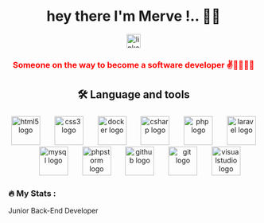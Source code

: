 

###



###

<h1 align="center">hey there I'm Merve !..  🤩👋</h1>
<div align="center">
  <a href="https://www.linkedin.com/in/merveisbilir/" target="_blank">
    <img src="https://img.shields.io/static/v1?message=LinkedIn&logo=linkedin&label=&color=0077B5&logoColor=white&labelColor=&style=plastic" height="28" alt="linkedin logo"  />
  </a>
</div>


<h3 align="center" style="color:red;">Someone on the way to become a software developer ✌️👀👩🏼‍💻</h3>

###

<h2 align="center">🛠 Language and tools</h2>

###

<div align="center">
  <img src="https://cdn.jsdelivr.net/gh/devicons/devicon/icons/html5/html5-original.svg" height="58" alt="html5 logo"  />
  <img width="21" />
  <img src="https://cdn.jsdelivr.net/gh/devicons/devicon/icons/css3/css3-original.svg" height="58" alt="css3 logo"  />
  <img width="21" />
  <img src="https://cdn.jsdelivr.net/gh/devicons/devicon/icons/docker/docker-plain-wordmark.svg" height="58" alt="docker logo"  />
  <img width="21" />
  <img src="https://cdn.jsdelivr.net/gh/devicons/devicon/icons/csharp/csharp-original.svg" height="58" alt="csharp logo"  />
  <img width="21" />
  <img src="https://cdn.jsdelivr.net/gh/devicons/devicon/icons/php/php-original.svg" height="58" alt="php logo"  />
  <img width="21" />
  <img src="https://cdn.jsdelivr.net/gh/devicons/devicon/icons/laravel/laravel-plain.svg" height="58" alt="laravel logo"  />
  <img width="21" />
  <img src="https://cdn.jsdelivr.net/gh/devicons/devicon/icons/mysql/mysql-original.svg" height="58" alt="mysql logo"  />
  <img width="21" />
  <img src="https://cdn.jsdelivr.net/gh/devicons/devicon/icons/phpstorm/phpstorm-original.svg" height="58" alt="phpstorm logo"  />
  <img width="21" />
  <img src="https://cdn.jsdelivr.net/gh/devicons/devicon/icons/github/github-original.svg" height="58" alt="github logo"  />
  <img width="21" />
  <img src="https://cdn.jsdelivr.net/gh/devicons/devicon/icons/git/git-original.svg" height="58" alt="git logo"  />
  <img width="21" />
  <img src="https://cdn.jsdelivr.net/gh/devicons/devicon/icons/visualstudio/visualstudio-plain.svg" height="58" alt="visualstudio logo"  />
</div>


###

<h3 align="left">🔥   My Stats :</h3><p>Junior Back-End Developer</p>

###

